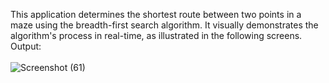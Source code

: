 This application determines the shortest route between two points in a maze using the breadth-first search algorithm. It visually demonstrates the algorithm's process in real-time, as illustrated in the following screens.
Output:
<br/>
<br/>
![Screenshot (61)](https://github.com/DISHA2004/SHORTEST-PATH-/assets/78337260/ed204cd8-fd39-43d8-aac3-b70bbb18fc93)
<br/>
